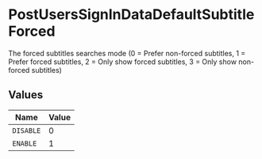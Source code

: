 # PostUsersSignInDataDefaultSubtitleForced

The forced subtitles searches mode (0 = Prefer non-forced subtitles, 1 = Prefer forced subtitles, 2 = Only show forced subtitles, 3 = Only show non-forced subtitles)


## Values

| Name      | Value     |
| --------- | --------- |
| `DISABLE` | 0         |
| `ENABLE`  | 1         |